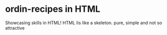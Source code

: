 # ordin-recipes in HTML
Showcasing skills in HTML! 
HTML Iis like a skeleton. pure, simple and not so attractive